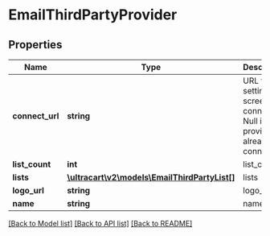 # EmailThirdPartyProvider

## Properties
Name | Type | Description | Notes
------------ | ------------- | ------------- | -------------
**connect_url** | **string** | URL to the settings screen to connect.  Null if the provider is already connected. | [optional] 
**list_count** | **int** | list_count | [optional] 
**lists** | [**\ultracart\v2\models\EmailThirdPartyList[]**](EmailThirdPartyList.md) | lists | [optional] 
**logo_url** | **string** | logo_url | [optional] 
**name** | **string** | name | [optional] 

[[Back to Model list]](../README.md#documentation-for-models) [[Back to API list]](../README.md#documentation-for-api-endpoints) [[Back to README]](../README.md)


